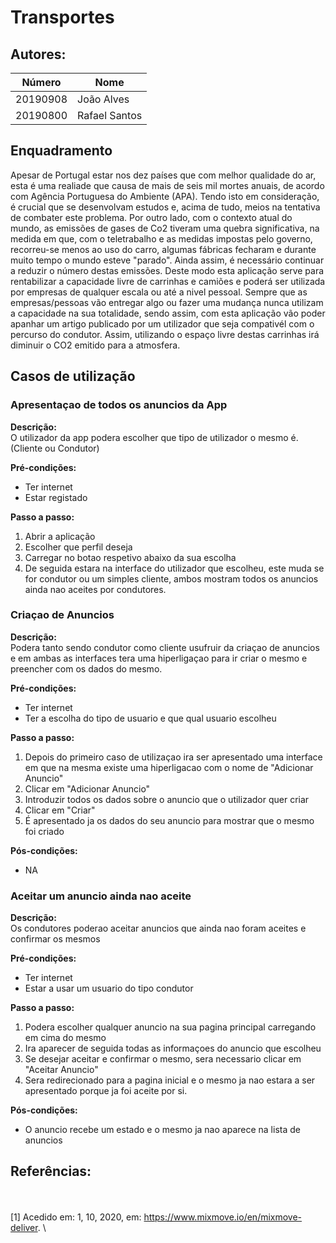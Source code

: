# Transportes



## Autores:

| Número | Nome |
|--------|------|
|  20190908 | João Alves |
|  20190800 | Rafael Santos |

## Enquadramento
Apesar de Portugal estar nos dez países que com melhor qualidade do ar, esta é uma realiade que causa de mais de seis mil mortes anuais, de acordo com Agência Portuguesa do Ambiente (APA). Tendo isto em consideração, é crucial que se desenvolvam estudos e, acima de tudo, meios na tentativa de combater este problema. Por outro lado, com o contexto atual do mundo, as emissões de gases de Co2 tiveram uma quebra significativa, na medida em que, com o teletrabalho e as medidas impostas pelo governo, recorreu-se menos ao uso do carro, algumas fábricas fecharam e durante muito tempo o mundo esteve "parado". Ainda assim, é necessário continuar a reduzir o número destas emissões. Deste modo esta aplicação serve para rentabilizar a capacidade livre de carrinhas e camiões e poderá ser utilizada por empresas de qualquer escala ou até a nivel pessoal. Sempre que as empresas/pessoas vão entregar algo ou fazer uma mudança nunca utilizam a capacidade na sua totalidade, sendo assim, com esta aplicação vão poder apanhar um artigo publicado por um utilizador que seja compativél com o percurso do condutor. Assim, utilizando o espaço livre destas carrinhas irá diminuir o CO2 emitido para a atmosfera.

## Casos de utilização

### Apresentaçao de todos os anuncios da App
**Descrição:** \
O utilizador da app podera escolher que tipo de utilizador o mesmo é. (Cliente ou Condutor)

**Pré-condições:**
- Ter internet
- Estar registado

**Passo a passo:**
1. Abrir a aplicação 
2. Escolher que perfil deseja 
3. Carregar no botao respetivo abaixo da sua escolha 
4. De seguida estara na interface do utilizador que escolheu, este muda se for condutor ou um simples cliente, ambos mostram todos os anuncios ainda nao aceites por condutores.

### Criaçao de Anuncios
**Descrição:** \
Podera tanto sendo condutor como cliente usufruir da criaçao de anuncios e em ambas as interfaces tera uma hiperligaçao para ir criar o mesmo e preencher com os dados do mesmo.

**Pré-condições:**
- Ter internet
- Ter a escolha do tipo de usuario e que qual usuario escolheu

**Passo a passo:**
1. Depois do primeiro caso de utilizaçao ira ser apresentado uma interface em que na mesma existe uma hiperligacao com o nome de "Adicionar Anuncio"
2. Clicar em "Adicionar Anuncio"
3. Introduzir todos os dados sobre o anuncio que o utilizador quer criar
4. Clicar em "Criar"
5. É apresentado ja os dados do seu anuncio para mostrar que o mesmo foi criado

**Pós-condições:**
- NA

### Aceitar um anuncio ainda nao aceite
**Descrição:** \
Os condutores poderao aceitar anuncios que ainda nao foram aceites e confirmar os mesmos

**Pré-condições:**
- Ter internet
- Estar a usar um usuario do tipo condutor

**Passo a passo:**
1. Podera escolher qualquer anuncio na sua pagina principal carregando em cima do mesmo
2. Ira aparecer de seguida todas as informaçoes do anuncio que escolheu
3. Se desejar aceitar e confirmar o mesmo, sera necessario clicar em "Aceitar Anuncio"
4. Sera redirecionado para a pagina inicial e o mesmo ja nao estara a ser apresentado porque ja foi aceite por si. 

**Pós-condições:**
- O anuncio recebe um estado e o mesmo ja nao aparece na lista de anuncios

## Referências:
\
\
[1] Acedido em: 1, 10, 2020, em: https://www.mixmove.io/en/mixmove-deliver. \

